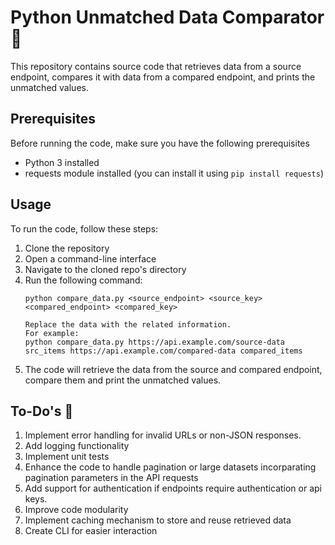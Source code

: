 # Python Unmatched Data Comparator 🐍

This repository contains source code that retrieves data from a source endpoint, compares it with data from a compared endpoint, and prints the unmatched values.

## Prerequisites

Before running the code, make sure you have the following prerequisites

- Python 3 installed
- requests module installed (you can install it using `pip install requests`)

## Usage

To run the code, follow these steps:

1. Clone the repository
2. Open a command-line interface
3. Navigate to the cloned repo's directory
4. Run the following command:
   ```
   python compare_data.py <source_endpoint> <source_key> <compared_endpoint> <compared_key>

   Replace the data with the related information.
   For example:
   python compare_data.py https://api.example.com/source-data src_items https://api.example.com/compared-data compared_items
   ```
5. The code will retrieve the data from the source and compared endpoint, compare them and print the unmatched values.

## To-Do's 🏁

1. Implement error handling for invalid URLs or non-JSON responses.
2. Add logging functionality
3. Implement unit tests
4. Enhance the code to handle pagination or large datasets incorparating pagination parameters in the API requests
5. Add support for authentication if endpoints require authentication or api keys.
6. Improve code modularity
7. Implement caching mechanism to store and reuse retrieved data
8. Create CLI for easier interaction